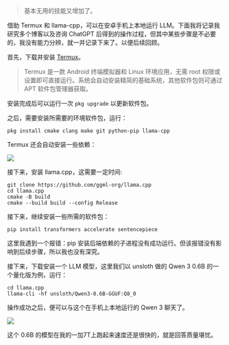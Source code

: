 > 基本无用的技能又增加了。

借助 Termux 和 llama-cpp，可以在安卓手机上本地运行 LLM。下面我将记录我研究多个博客以及咨询 ChatGPT 后得到的操作过程，但其中某些步骤是不必要的，我没有能力分辨，就一并记录下来了。以便后续回顾。

首先，下载并安装 [Termux](https://termux.dev/en/)。

> Termux 是一款 Android 终端模拟器和 Linux 环境应用，无需 root 权限或设置即可直接运行。系统会自动安装精简的基础系统，其他软件包则可通过 APT 软件包管理器获取。

安装完成后可以运行一次 `pkg upgrade` 以更新软件包。

之后，需要安装所需要的环境软件包，运行：

```
pkg install cmake clang make git python-pip llama-cpp
```

Termux 还会自动安装一些依赖：

![](https://i.imgur.com/474jzXW.jpeg)

接下来，安装 llama.cpp，这需要一定时间:

```
git clone https://github.com/ggml-org/llama.cpp
cd llama.cpp
cmake -B build
cmake --build build --config Release
```

接下来，继续安装一些所需的软件包：

```
pip install transformers accelerate sentencepiece
```

这里我遇到一个报错：pip 安装后端依赖的子进程没有成功运行。但该报错没有影响到后续步骤，所以我也没有深究。

接下来，下载安装一个 LLM 模型，这里我们以 unsloth 做的 Qwen 3 0.6B 的一个量化版为例，运行：

```
cd llama.cpp
llama-cli -hf unsloth/Qwen3-0.6B-GGUF:Q8_0
```

 操作成功之后，便可以与这个在手机上本地运行的 Qwen 3 聊天了。

 
![](https://i.imgur.com/3TrGlLX.jpeg)


 这个 0.6B 的模型在我的一加7T上跑起来速度还是很快的，就是回答质量堪忧。